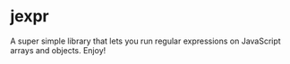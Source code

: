 # jexpr #

A super simple library that lets you run regular expressions on JavaScript arrays and objects. Enjoy!